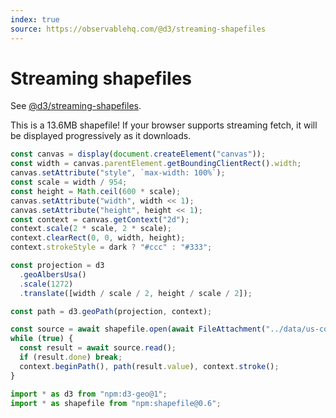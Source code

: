 ```yaml
---
index: true
source: https://observablehq.com/@d3/streaming-shapefiles
---
```


# Streaming shapefiles

See [@d3/streaming-shapefiles](https://observablehq.com/@d3/streaming-shapefiles).

This is a 13.6MB shapefile! If your browser supports streaming fetch, it will be displayed progressively as it downloads.

```js echo
const canvas = display(document.createElement("canvas"));
const width = canvas.parentElement.getBoundingClientRect().width;
canvas.setAttribute("style", `max-width: 100%`);
const scale = width / 954;
const height = Math.ceil(600 * scale);
canvas.setAttribute("width", width << 1);
canvas.setAttribute("height", height << 1);
const context = canvas.getContext("2d");
context.scale(2 * scale, 2 * scale);
context.clearRect(0, 0, width, height);
context.strokeStyle = dark ? "#ccc" : "#333";

const projection = d3
  .geoAlbersUsa()
  .scale(1272)
  .translate([width / scale / 2, height / scale / 2]);

const path = d3.geoPath(projection, context);

const source = await shapefile.open(await FileAttachment("../data/us-counties.shp").stream(), null);
while (true) {
  const result = await source.read();
  if (result.done) break;
  context.beginPath(), path(result.value), context.stroke();
}
```

```js echo
import * as d3 from "npm:d3-geo@1";
import * as shapefile from "npm:shapefile@0.6";
```
